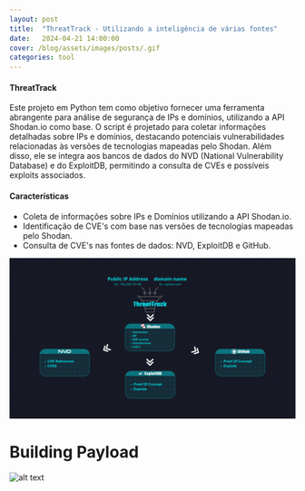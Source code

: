 ```yaml
---
layout: post
title:  "ThreatTrack - Utilizando a inteligência de várias fontes"
date:   2024-04-21 14:00:00
cover: /blog/assets/images/posts/.gif
categories: tool
---
```


#### ThreatTrack
     
Este projeto em Python tem como objetivo fornecer uma ferramenta abrangente para análise de segurança de IPs e domínios, utilizando a API Shodan.io como base. O script é projetado para coletar informações detalhadas sobre IPs e domínios, destacando potenciais vulnerabilidades relacionadas às versões de tecnologias mapeadas pelo Shodan. Além disso, ele se integra aos bancos de dados do NVD (National Vulnerability Database) e do ExploitDB, permitindo a consulta de CVEs e possíveis exploits associados.
 
#### Características
     
+ Coleta de informações sobre IPs e Domínios utilizando a API Shodan.io.
+ Identificação de CVE's com base nas versões de tecnologias mapeadas pelo Shodan.
+ Consulta de CVE's nas fontes de dados: NVD, ExploitDB e GitHub.
     
![alt text](https://raw.githubusercontent.com/Ls4ss/blog/main/assets/images/posts/ThreatTrack_Flow.gif)

# Building Payload

![alt text](https://raw.githubusercontent.com/Ls4ss/ThreatTrack/main/example/tt_help.png)
